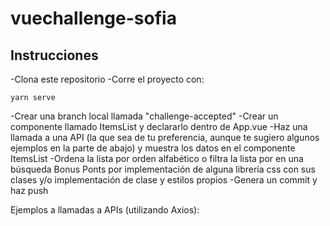 # vuechallenge-sofia

## Instrucciones
-Clona este repositorio
-Corre el proyecto con:
```
yarn serve
```
-Crear una branch local llamada "challenge-accepted"
-Crear un componente llamado ItemsList y declararlo dentro de App.vue
-Haz una llamada a una API (la que sea de tu preferencia, aunque te sugiero algunos ejemplos en la parte de abajo) y muestra los datos en el componente ItemsList
-Ordena la lista por orden alfabético o filtra la  lista por en una búsqueda
Bonus Ponts por implementación de alguna librería css con sus clases y/o implementación de clase y estilos propios
-Genera un commit y haz push

Ejemplos a llamadas a APIs (utilizando Axios):

